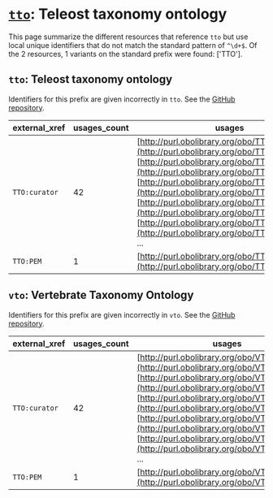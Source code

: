 # [`tto`](https://bioregistry.io/tto): Teleost taxonomy ontology

This page summarize the different resources that reference `tto`
but use local unique identifiers that do not match the standard pattern of
`^\d+$`. Of the 2 resources,
1 variants on the standard prefix were found: ['TTO'].

## `tto`: Teleost taxonomy ontology

Identifiers for this prefix are given incorrectly in `tto`. See the [GitHub repository](https://github.com/phenoscape/teleost-taxonomy-ontology).

| external_xref   |   usages_count | usages                                                                                                                                                                                                                                                                                                                                                                                                                                                                    |
|-----------------|----------------|---------------------------------------------------------------------------------------------------------------------------------------------------------------------------------------------------------------------------------------------------------------------------------------------------------------------------------------------------------------------------------------------------------------------------------------------------------------------------|
| `TTO:curator`   |             42 | [http://purl.obolibrary.org/obo/TTO_10000676](http://purl.obolibrary.org/obo/TTO_10000676), [http://purl.obolibrary.org/obo/TTO_10000677](http://purl.obolibrary.org/obo/TTO_10000677), [http://purl.obolibrary.org/obo/TTO_1001317](http://purl.obolibrary.org/obo/TTO_1001317), [http://purl.obolibrary.org/obo/TTO_1002747](http://purl.obolibrary.org/obo/TTO_1002747), [http://purl.obolibrary.org/obo/TTO_1003391](http://purl.obolibrary.org/obo/TTO_1003391), ... |
| `TTO:PEM`       |              1 | [http://purl.obolibrary.org/obo/TTO_1007547](http://purl.obolibrary.org/obo/TTO_1007547)                                                                                                                                                                                                                                                                                                                                                                                  |

## `vto`: Vertebrate Taxonomy Ontology

Identifiers for this prefix are given incorrectly in `vto`. See the [GitHub repository](https://github.com/phenoscape/vertebrate-taxonomy-ontology).

| external_xref   |   usages_count | usages                                                                                                                                                                                                                                                                                                                                                                                                                                                                |
|-----------------|----------------|-----------------------------------------------------------------------------------------------------------------------------------------------------------------------------------------------------------------------------------------------------------------------------------------------------------------------------------------------------------------------------------------------------------------------------------------------------------------------|
| `TTO:curator`   |             42 | [http://purl.obolibrary.org/obo/VTO_0034982](http://purl.obolibrary.org/obo/VTO_0034982), [http://purl.obolibrary.org/obo/VTO_0035024](http://purl.obolibrary.org/obo/VTO_0035024), [http://purl.obolibrary.org/obo/VTO_0035052](http://purl.obolibrary.org/obo/VTO_0035052), [http://purl.obolibrary.org/obo/VTO_0035054](http://purl.obolibrary.org/obo/VTO_0035054), [http://purl.obolibrary.org/obo/VTO_0035058](http://purl.obolibrary.org/obo/VTO_0035058), ... |
| `TTO:PEM`       |              1 | [http://purl.obolibrary.org/obo/VTO_0069215](http://purl.obolibrary.org/obo/VTO_0069215)                                                                                                                                                                                                                                                                                                                                                                              |

